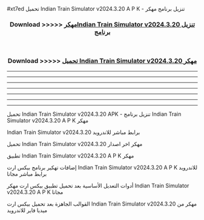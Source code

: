 #xt7ed تحميل Indian Train Simulator v2024.3.20 A P K - تنزيل برنامج مهكر



<div align="center">
<h3>Download >>>>> <a href="https://runaway1.web.app/?sq=Indian Train Simulator v2024.3.20">مهكرIndian Train Simulator v2024.3.20 تنزيل برنامج</a></h3><br>

<h3>Download >>>>> <a href="https://runaway1.web.app/?sq=Indian Train Simulator v2024.3.20">تحميل Indian Train Simulator v2024.3.20 مهكر</a></h3>
</div>


----------------------------------------------------------

----------------------------------------------------------

----------------------------------------------------------

----------------------------------------------------------

----------------------------------------------------------

----------------------------------------------------------

----------------------------------------------------------

تحميل Indian Train Simulator v2024.3.20 APK - تنزيل برنامج Indian Train Simulator v2024.3.20 A P K مهكر

Indian Train Simulator v2024.3.20 برابط مباشر للاندرويد

تحميل Indian Train Simulator v2024.3.20 مهكر اخر اصدار

تطبيق Indian Train Simulator v2024.3.20 A P K مهكر

إضافات تهكير برنامج بيكس ارت Indian Train Simulator v2024.3.20 A P K للاندرويد برابط مباشر مجانا

أدوات التعديل الأساسية بعد تحميل تطبيق بيكس ارت مهكر Indian Train Simulator v2024.3.20 A P K مجانا

القوالب الجاهزة بعد تحميل بيكس ارت Indian Train Simulator v2024.3.20 مهكر من ميديا فاير للاندرويد


